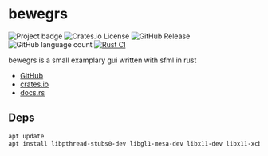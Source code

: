 # bewegrs

![Project badge](https://img.shields.io/badge/language-Rust-blue.svg)
![Crates.io License](https://img.shields.io/crates/l/bewegrs)
![GitHub Release](https://img.shields.io/github/v/release/PlexSheep/bewegrs)
![GitHub language count](https://img.shields.io/github/languages/count/PlexSheep/bewegrs)
[![Rust CI](https://github.com/PlexSheep/bewegrs/actions/workflows/cargo.yaml/badge.svg)](https://github.com/PlexSheep/hedu/actions/workflows/cargo.yaml)


bewegrs is a small examplary gui written with sfml in rust

* [GitHub](https://github.com/PlexSheep/bewegrs)
* [crates.io](https://crates.io/crates/bewegrs)
* [docs.rs](https://docs.rs/crate/bewegrs/)


## Deps

```bash
apt update
apt install libpthread-stubs0-dev libgl1-mesa-dev libx11-dev libx11-xcb-dev libxcb-image0-dev libxrandr-dev libxcb-randr0-dev libudev-dev libfreetype6-dev libglew-dev libjpeg8-dev libgpgme11-dev libsndfile1-dev libopenal-dev libjpeg62 libxcursor-dev cmake libclang-dev clang
```
